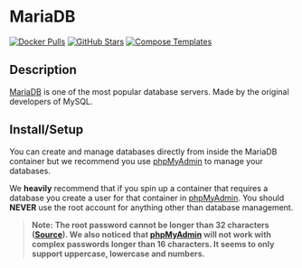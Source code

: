 # MariaDB

[![Docker Pulls](https://img.shields.io/docker/pulls/linuxserver/mariadb?style=flat-square&color=607D8B&label=docker%20pulls&logo=docker)](https://hub.docker.com/r/linuxserver/mariadb)
[![GitHub Stars](https://img.shields.io/github/stars/linuxserver/docker-mariadb?style=flat-square&color=607D8B&label=github%20stars&logo=github)](https://github.com/linuxserver/docker-mariadb)
[![Compose Templates](https://img.shields.io/static/v1?style=flat-square&color=607D8B&label=compose&message=templates)](https://github.com/jodfie/TrunkSTARTer/tree/master/compose/.apps/mariadb)

## Description

[MariaDB](https://mariadb.org/) is one of the most popular database servers. Made by the original developers of MySQL.

## Install/Setup

You can create and manage databases directly from inside the MariaDB container but we recommend you use [phpMyAdmin](https://trunkstarter.com/apps/phpmyadmin) to manage your databases.

We **heavily** recommend that if you spin up a container that requires a database you create a user for that container in [phpMyAdmin](https://trunkstarter.com/apps/phpmyadmin). You should **NEVER** use the root account for anything other than database management.

> **Note: The root password cannot be longer than 32 characters ([Source](https://bugs.mysql.com/bug.php?id=43439)). We also noticed that [phpMyAdmin](https://trunkstarter.com/apps/phpmyadmin) will not work with complex passwords longer than 16 characters. It seems to only support uppercase, lowercase and numbers.**
